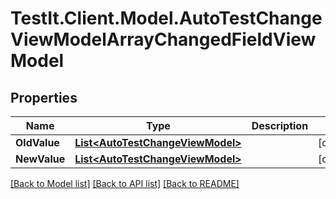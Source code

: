 # TestIt.Client.Model.AutoTestChangeViewModelArrayChangedFieldViewModel

## Properties

Name | Type | Description | Notes
------------ | ------------- | ------------- | -------------
**OldValue** | [**List&lt;AutoTestChangeViewModel&gt;**](AutoTestChangeViewModel.md) |  | [optional] 
**NewValue** | [**List&lt;AutoTestChangeViewModel&gt;**](AutoTestChangeViewModel.md) |  | [optional] 

[[Back to Model list]](../README.md#documentation-for-models) [[Back to API list]](../README.md#documentation-for-api-endpoints) [[Back to README]](../README.md)

